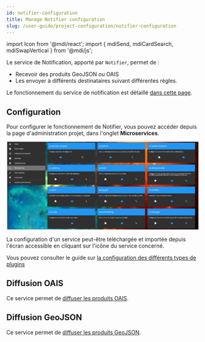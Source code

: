 ```yaml
---
id: notifier-configuration
title: Manage Notifier configuration
slug: /user-guide/project-configuration/notifier-configuration
---
```


import Icon from '@mdi/react';
import { mdiSend, mdiCardSearch, mdiSwapVertical  } from '@mdi/js';


Le service de Notification, apporté par `Notifier`, permet de :
*   Recevoir des produits GeoJSON ou OAIS
*   Les envoyer à différents destinataires suivant différentes règles.

Le fonctionnement du service de notification est détaillé [dans cette page](../../development/services/notifier/overview.md).
## Configuration

Pour configurer le fonctionnement de Notifier, vous pouvez accéder depuis la page d'administration projet, dans l'onglet **Microservices**.

<div align="center">
  <img src="/images/user-documentation/v1.4/2-project-configuration/microservices/microservices-configure.png" alt="configuration microservices" width="500"/> 
</div>

La configuration d'un service peut-être
téléchargée et importée depuis l'écran accessible en cliquant sur l'icône <Icon path={mdiSwapVertical} size={1.3} />
du service concerné.

Vous pouvez consulter le guide sur [la configuration des différents types de plugins](../../development/services/notifier/plugins/notifier-intro-plugins.md)

## Diffusion OAIS

Ce service permet de [diffuser les produits OAIS](../4_1-ingest/oais-dissemination.md).

## Diffusion GeoJSON

Ce service permet de [diffuser les produits GeoJSON](../4_3-fem/feature-dissemination.md).
